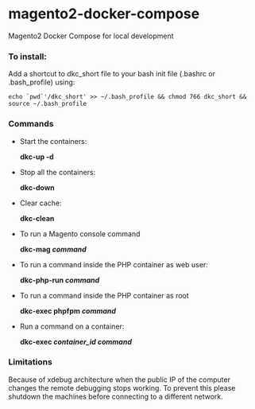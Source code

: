 # magento2-docker-compose
Magento2 Docker Compose for local development

### To install:
Add a shortcut to dkc_short file to your bash init file (.bashrc or .bash_profile) using:

    echo `pwd`'/dkc_short' >> ~/.bash_profile && chmod 766 dkc_short && source ~/.bash_profile

### Commands
- Start the containers:

    **dkc-up -d**

- Stop all the containers:

    **dkc-down**

- Clear cache:

    **dkc-clean**
    
- To run a Magento console command

    **dkc-mag *command***
    
- To run a command inside the PHP container as web user:

    **dkc-php-run *command***
    
- To run a command inside the PHP container as root

    **dkc-exec phpfpm *command***
    
- Run a command on a container:

    **dkc-exec *container_id* *command***
  

### Limitations

Because of xdebug architecture when the public IP of the computer changes the remote debugging stops working. To prevent this please shutdown the machines before connecting to a different network.
